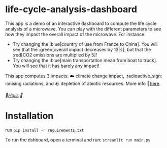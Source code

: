 # life-cycle-analysis-dashboard
This app is a demo of an interactive dashboard to compute the life cycle analysis of a microwave. 
You can play with the different parameters to see how they impact the overall impact of the microwave. 
For instance:   
- Try changing the :blue[country of use from France to China]. You will see that the 
        :green[overall impact decreases by 13%], but that the :red[CO2 emissions are multiplied by 5]!   
- Try changing the :blue[main transportation mean from boat to truck]. You will see that it 
        has barely any impact!

This app computes 3 impacts: :cloud: climate change impact, :radioactive_sign: ionising radiations, and :rock: depletion of abiotic resources. More info :link:[here](https://ecochain.com/blog/impact-categories-lca/).

*:link:[Holis](https://holis.earth/) 🌟*

# Installation
run `pip install -r requirements.txt`

To run the dshboard, open a terminal and run: `streamlit run main.py`
